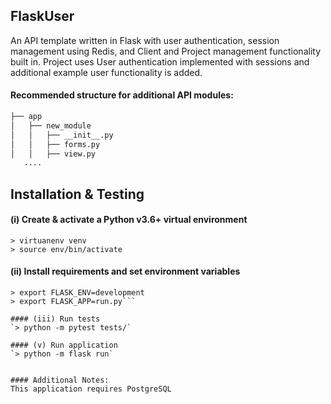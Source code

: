 FlaskUser
---------

An API template written in Flask with user authentication, session management using Redis,
and Client and Project management functionality built in. Project uses 
User authentication implemented with sessions and additional example user functionality
is added.

#### Recommended structure for additional API modules:
```bash
├── app
│   ├── new_module
│   │   ├── __init__.py
│   │   ├── forms.py
│   │   ├── view.py
   ....
```

Installation & Testing
-------------------------

#### (i) Create & activate a Python v3.6+ virtual environment
```
> virtuanenv venv
> source env/bin/activate
```

#### (ii) Install requirements and set environment variables
```> pip install -r requirements.txt
> export FLASK_ENV=development
> export FLASK_APP=run.py```

#### (iii) Run tests
`> python -m pytest tests/`

#### (v) Run application
`> python -m flask run`


#### Additional Notes:
This application requires PostgreSQL
